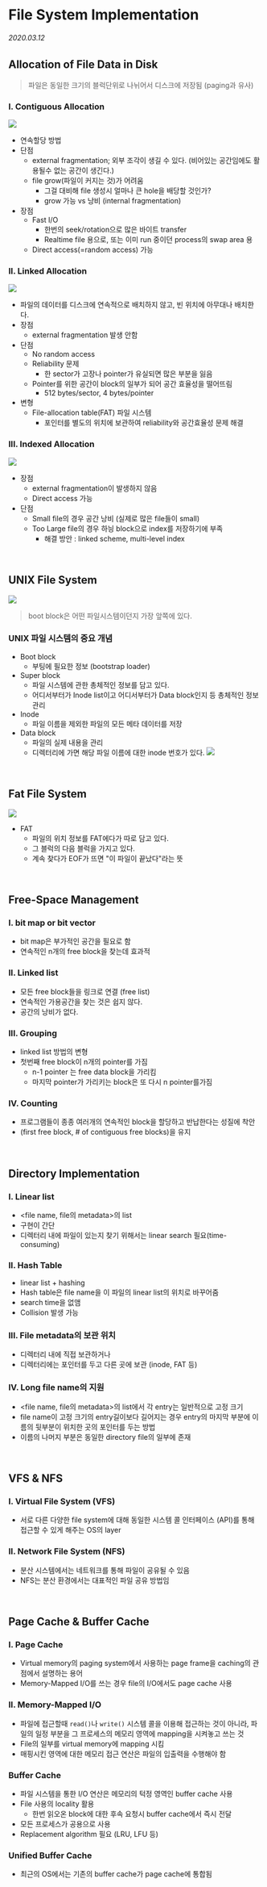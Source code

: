 # File System Implementation

###### 2020.03.12

## Allocation of File Data in Disk

> 파일은 동일한 크기의 블럭단위로 나뉘어서 디스크에 저장됨 (paging과 유사)

### I. Contiguous Allocation
![](assets/con-allocation.jpeg)
- 연속할당 방법
- 단점
  - external fragmentation; 외부 조각이 생길 수 있다. (비어있는 공간임에도 활용될수 없는 공간이 생긴다.)
  - file grow(파일이 커지는 것)가 어려움
    - 그걸 대비해 file 생성시 얼마나 큰 hole을 배당할 것인가?
    - grow 가능 vs 낭비 (internal fragmentation)
- 장점
  - Fast I/O
    - 한번의 seek/rotation으로 많은 바이트 transfer
    - Realtime file 용으로, 또는 이미 run 중이던 process의 swap area 용
  - Direct access(=random access) 가능

### II. Linked Allocation
![](assets/linked-allocation.jpeg)
- 파일의 데이터를 디스크에 연속적으로 배치하지 않고, 빈 위치에 아무대나 배치한다.
- 장점
  - external fragmentation 발생 안함
- 단점
  - No random access
  - Reliability 문제
    - 한 sector가 고장나 pointer가 유실되면 많은 부분을 잃음
  - Pointer를 위한 공간이 block의 일부가 되어 공간 효율성을 떨어뜨림
    - 512 bytes/sector, 4 bytes/pointer
- 변형
  - File-allocation table(FAT) 파일 시스템
    - 포인터를 별도의 위치에 보관하여 reliability와 공간효율성 문제 해결

### III. Indexed Allocation
![](assets/indexed-allocation.jpeg)
- 장점
  - external fragmentation이 발생하지 않음
  - Direct access 가능
- 단점
  - Small file의 경우 공간 낭비 (실제로 많은 file들이 small)
  - Too Large file의 경우 하닁 block으로 index를 저장하기에 부족
    - 해결 방안 : linked scheme, multi-level index


<br />

## UNIX File System
![](assets/unix-file-system.jpeg)
> boot block은 어떤 파일시스템이던지 가장 앞쪽에 있다.

### UNIX 파일 시스템의 중요 개념
- Boot block
  - 부팅에 필요한 정보 (bootstrap loader)
- Super block
  - 파일 시스템에 관한 총체적인 정보를 담고 있다.
  - 어디서부터가 Inode list이고 어디서부터가 Data block인지 등 총체적인 정보 관리
- Inode
  - 파일 이름을 제외한 파일의 모든 메타 데이터를 저장
- Data block
  - 파일의 실제 내용을 관리
  - 디렉터리에 가면 해당 파일 이름에 대한 inode 번호가 있다.
    ![](assets/unix-data-block.jpeg)


<br />

## Fat File System
![](assets/fat-file-system.jpeg)
- FAT
  - 파일의 위치 정보를 FAT에다가 따로 담고 있다.
  - 그 블럭의 다음 블럭을 가지고 있다.
  - 계속 찾다가 EOF가 뜨면 "이 파일이 끝났다"라는 뜻


<br />

## Free-Space Management

### I. bit map or bit vector
- bit map은 부가적인 공간을 필요로 함
- 연속적인 n개의 free block을 찾는데 효과적

### II. Linked list
- 모든 free block들을 링크로 연결 (free list)
- 연속적인 가용공간을 찾는 것은 쉽지 않다.
- 공간의 낭비가 없다.

### III. Grouping
- linked list 방법의 변형
- 첫번째 free block이 n개의 pointer를 가짐
  - n-1 pointer 는 free data block을 가리킴
  - 마지막 pointer가 가리키는 block은 또 다시 n pointer를가짐

### IV. Counting
- 프로그램들이 종종 여러개의 연속적인 block을 할당하고 반납한다는 성질에 착안
- (first free block, # of contiguous free blocks)을 유지


<br />

## Directory Implementation

### I. Linear list
- \<file name, file의 metadata\>의 list
- 구현이 간단
- 디렉터리 내에 파일이 있는지 찾기 위해서는 linear search 필요(time-consuming)

### II. Hash Table
- linear list + hashing
- Hash table은 file name을 이 파일의 linear list의 위치로 바꾸어줌
- search time을 없앰
- Collision 발생 가능

### III. File metadata의 보관 위치
- 디렉터리 내에 직접 보관하거나
- 디렉터리에는 포인터를 두고 다른 곳에 보관 (inode, FAT 등)

### IV. Long file name의 지원
- \<file name, file의 metadata\>의 list에서 각 entry는 일반적으로 고정 크기
- file name이 고정 크기의 entry길이보다 길어지는 경우 entry의 마지막 부분에 이름의 뒷부분이 위치한 곳의 포인터를 두는 방법
- 이름의 나머지 부분은 동일한 directory file의 일부에 존재


<br />

## VFS & NFS

### I. Virtual File System (VFS)
- 서로 다른 다양한 file system에 대해 동일한 시스템 콜 인터페이스 (API)를 통해 접근할 수 있게 해주는 OS의 layer

### II. Network File System (NFS)
- 분산 시스템에서는 네트워크를 통해 파일이 공유될 수 있음
- NFS는 분산 환경에서는 대표적인 파일 공유 방법임


<br />

## Page Cache & Buffer Cache

### I. Page Cache
- Virtual memory의 paging system에서 사용하는 page frame을 caching의 관점에서 설명하는 용어
- Memory-Mapped I/O를 쓰는 경우 file의 I/O에서도 page cache 사용

### II. Memory-Mapped I/O
- 파일에 접근할때 `read()`나 `write()` 시스템 콜을 이용해 접근하는 것이 아니라, 파일의 일정 부분을 그 프로세스의 메모리 영역에 mapping을 시켜놓고 쓰는 것
- File의 일부를 virtual memory에 mapping 시킴
- 매핑시킨 영역에 대한 메모리 접근 연산은 파일의 입출력을 수행해야 함

### Buffer Cache
- 파일 시스템을 통한 I/O 연산은 메모리의 턱정 영역인 buffer cache 사용
- File 사용의 locality 활용
  - 한번 읽오온 block에 대한 후속 요청시 buffer cache에서 즉시 전달
- 모든 프로세스가 공용으로 사용
- Replacement algorithm 필요 (LRU, LFU 등)

### Unified Buffer Cache
- 최근의 OS에서는 기존의 buffer cache가 page cache에 통합됨
